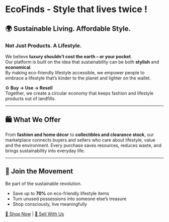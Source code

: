 # EcoFinds - Style that lives twice !

## 🌍 Sustainable Living. Affordable Style.

### Not Just Products. A Lifestyle.  

We believe **luxury shouldn’t cost the earth – or your pocket**.  
Our platform is built on the idea that sustainability can be both **stylish** and **economical**.  
By making eco-friendly lifestyle accessible, we empower people to embrace a lifestyle that’s kinder to the planet and lighter on the wallet.  

♻️ **Buy → Use → Resell**  
Together, we create a circular economy that keeps fashion and lifestyle products out of landfills.  

---

## 🛍 What We Offer
From **fashion and home décor** to **collectibles and clearance stock**, our marketplace connects buyers and sellers who care about lifestyle, value and the environment. Every purchase saves resources, reduces waste, and brings sustainability into everyday life.  

---

## 🚀 Join the Movement
Be part of the sustainable revolution.  
- Save up to **70%** on eco-friendly lifestyle items  
- Turn unused possessions into someone else’s treasure  
- Shop consciously, live meaningfully  

[🛒 Shop Now](#) | [🤝 Sell With Us](#)  



